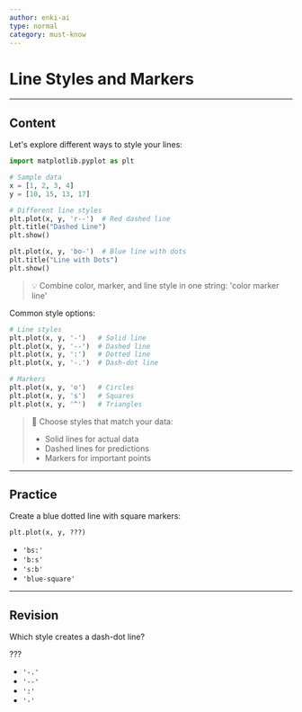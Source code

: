 ```yaml
---
author: enki-ai
type: normal
category: must-know
---
```


# Line Styles and Markers

---
## Content

Let's explore different ways to style your lines:

```python
import matplotlib.pyplot as plt

# Sample data
x = [1, 2, 3, 4]
y = [10, 15, 13, 17]

# Different line styles
plt.plot(x, y, 'r--')  # Red dashed line
plt.title("Dashed Line")
plt.show()

plt.plot(x, y, 'bo-')  # Blue line with dots
plt.title("Line with Dots")
plt.show()
```

> 💡 Combine color, marker, and line style in one string: 'color marker line'

Common style options:
```python
# Line styles
plt.plot(x, y, '-')   # Solid line
plt.plot(x, y, '--')  # Dashed line
plt.plot(x, y, ':')   # Dotted line
plt.plot(x, y, '-.')  # Dash-dot line

# Markers
plt.plot(x, y, 'o')   # Circles
plt.plot(x, y, 's')   # Squares
plt.plot(x, y, '^')   # Triangles
```

> 🎨 Choose styles that match your data:
> - Solid lines for actual data
> - Dashed lines for predictions
> - Markers for important points

---
## Practice

Create a blue dotted line with square markers:

```python
plt.plot(x, y, ???)
```

- `'bs:'`
- `'b:s'`
- `'s:b'`
- `'blue-square'`

---
## Revision

Which style creates a dash-dot line?

???

- `'-.'`
- `'--'`
- `':'`
- `'-'` 